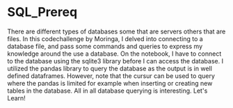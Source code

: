 # SQL_Prereq
There are different types of databases some that are servers others that are files.
In this codechallenge by Moringa, I delved into connecting to a database file, and pass some commands and 
queries to express my knowledge around the use a database.
On the notebook, I have to connect to the database using the sqlite3 library before I can access the database.
I utilized the pandas library to query the database as the output is in well defined dataframes.
However, note that the cursur can be used to query where the pandas is limited for example when inserting 
or creating new tables in the database.
All in all database querying is interesting. Let's Learn!
